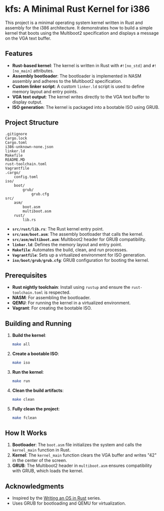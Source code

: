 # kfs: A Minimal Rust Kernel for i386

This project is a minimal operating system kernel written in Rust and assembly for the i386 architecture. It demonstrates how to build a simple kernel that boots using the Multiboot2 specification and displays a message on the VGA text buffer.

## Features

- **Rust-based kernel**: The kernel is written in Rust with `#![no_std]` and `#![no_main]` attributes.
- **Assembly bootloader**: The bootloader is implemented in NASM assembly and adheres to the Multiboot2 specification.
- **Custom linker script**: A custom `linker.ld` script is used to define memory layout and entry points.
- **VGA text output**: The kernel writes directly to the VGA text buffer to display output.
- **ISO generation**: The kernel is packaged into a bootable ISO using GRUB.

## Project Structure

```
.gitignore
Cargo.lock
Cargo.toml
i386-unknown-none.json
linker.ld
Makefile
README.MD
rust-toolchain.toml
Vagrantfile
.cargo/
    config.toml
iso/
    boot/
        grub/
            grub.cfg
src/
    asm/
        boot.asm
        multiboot.asm
    rust/
        lib.rs
```

- **`src/rust/lib.rs`**: The Rust kernel entry point.
- **`src/asm/boot.asm`**: The assembly bootloader that calls the kernel.
- **`src/asm/multiboot.asm`**: Multiboot2 header for GRUB compatibility.
- **`linker.ld`**: Defines the memory layout and entry point.
- **`Makefile`**: Automates the build, clean, and run processes.
- **`Vagrantfile`**: Sets up a virtualized environment for ISO generation.
- **`iso/boot/grub/grub.cfg`**: GRUB configuration for booting the kernel.

## Prerequisites

- **Rust nightly toolchain**: Install using `rustup` and ensure the `rust-toolchain.toml` is respected.
- **NASM**: For assembling the bootloader.
- **QEMU**: For running the kernel in a virtualized environment.
- **Vagrant**: For creating the bootable ISO.

## Building and Running

1. **Build the kernel**:

   ```sh
   make all
   ```

2. **Create a bootable ISO**:

   ```sh
   make iso
   ```

3. **Run the kernel**:

   ```sh
   make run
   ```

4. **Clean the build artifacts**:

   ```sh
   make clean
   ```

5. **Fully clean the project**:
   ```sh
   make fclean
   ```

## How It Works

1. **Bootloader**: The `boot.asm` file initializes the system and calls the `kernel_main` function in Rust.
2. **Kernel**: The `kernel_main` function clears the VGA buffer and writes "42" in the center of the screen.
3. **GRUB**: The Multiboot2 header in `multiboot.asm` ensures compatibility with GRUB, which loads the kernel.

## Acknowledgments

- Inspired by the [Writing an OS in Rust](https://os.phil-opp.com/) series.
- Uses GRUB for bootloading and QEMU for virtualization.
